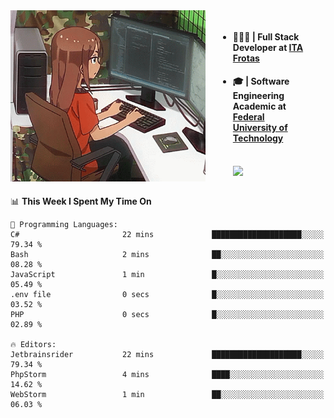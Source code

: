 
<body >
  <div style="display: flex; width: auto; margin-right: 30px ">
    <img align="right" width="312" height="274" style="padding-right:20px; " src="assets/umiko.gif" alt="Computer man" />
    <ul style="flex: 1;">
      <li><h4>🧑🏽‍💻 | Full Stack Developer at <a href="https://itafrotas.com//">ITA Frotas</a></h4></li>
      <li><h4>🎓 | Software Engineering Academic at <a href="http://www.utfpr.edu.br/">Federal University of Technology</a></h4></li>
      <br/>
      <a href="https://skillicons.dev">
        <img src="https://skillicons.dev/icons?i=ts,react,nodejs,go,swift,js,adonis,postgres,c,heroku,gradle,firebase,flutter,docker,aws,java,redis,kubernetes&theme=light&&perline=6 " />
      </a>
    </ul>  
    <br/>
  </div>
</body>


<!--START_SECTION:waka-->
📊 **This Week I Spent My Time On** 

```text
💬 Programming Languages: 
C#                       22 mins             ████████████████████░░░░░   79.34 % 
Bash                     2 mins              ██░░░░░░░░░░░░░░░░░░░░░░░   08.28 % 
JavaScript               1 min               █░░░░░░░░░░░░░░░░░░░░░░░░   05.49 % 
.env file                0 secs              █░░░░░░░░░░░░░░░░░░░░░░░░   03.52 % 
PHP                      0 secs              █░░░░░░░░░░░░░░░░░░░░░░░░   02.89 % 

🔥 Editors: 
Jetbrainsrider           22 mins             ████████████████████░░░░░   79.34 % 
PhpStorm                 4 mins              ████░░░░░░░░░░░░░░░░░░░░░   14.62 % 
WebStorm                 1 min               ██░░░░░░░░░░░░░░░░░░░░░░░   06.03 % 
```


<!--END_SECTION:waka-->

<!--
**danielr0d/danielr0d** is a ✨ _special_ ✨ repository because its `README.md` (this file) appears on your GitHub profile.

Here are some ideas to get you started:

- 🔭 I’m currently working on ...
- 🌱 I’m currently learning ...
- 👯 I’m looking to collaborate on ...
- 🤔 I’m looking for help with ...
- 💬 Ask me about ...
- 📫 How to reach me: ...
- 😄 Pronouns: ...
- ⚡ Fun fact: ...
-->
